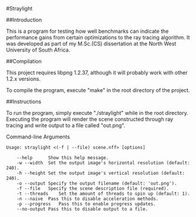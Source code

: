 #Straylight

##Introduction

This is a program for testing how well benchmarks can indicate the performance
gains from certain optimizations to the ray tracing algorithm. It was developed
as part of my M.Sc.(CS) dissertation at the North West University of South
Africa.


##Compilation

This project requires libpng 1.2.37, although it will probably work with
other 1.2.x versions.

To compile the program, execute "make" in the root directory of the
project.


##Instructions

To run the program, simply execute "./straylight" while in the root
directory. Executing the program will render the scene constructed
through ray tracing and write output to a file called "out.png".


Command-line Arguments

```
Usage: straylight <(-f | --file) scene.nff> [options]

	--help		Show this help message.
	-w --width	Set the output image's horizontal resolution (default: 240).
	-h --height	Set the output image's vertical resolution (default: 240).
	-o --output	Specify the output filename (default: 'out.png').
	-f --file	Specify the scene description file (required).
	-t --threads	Set the amount of threads to spin up (default: 1).
	-n --naive	Pass this to disable acceleration methods.
	-p --progress	Pass this to enable progress updates.
	--no-output	Pass this to disable output to a file.
```

